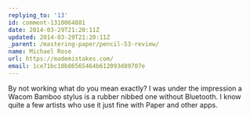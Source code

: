 ```yaml
---
replying_to: '13'
id: comment-1310064881
date: 2014-03-29T21:20:11Z
updated: 2014-03-29T21:20:11Z
_parent: /mastering-paper/pencil-53-review/
name: Michael Rose
url: https://mademistakes.com/
email: 1ce71bc10b86565464b612093d89707e
---
```


By not working what do you mean exactly? I was under the impression a
Wacom Bamboo stylus is a rubber nibbed one without Bluetooth. I know quite a few
artists who use it just fine with Paper and other apps.
